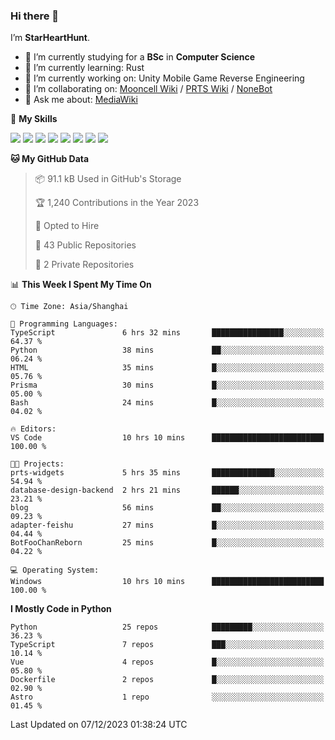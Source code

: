 ### Hi there 👋

I’m **StarHeartHunt**.

- 🏫 I’m currently studying for a **BSc** in **Computer Science**
- 🌱 I’m currently learning: Rust
- 🔭 I’m currently working on: Unity Mobile Game Reverse Engineering
- 👯 I’m collaborating on: [Mooncell Wiki](https://fgo.wiki/) / [PRTS Wiki](http://prts.wiki/) / [NoneBot](https://github.com/nonebot)
- 💬 Ask me about: [MediaWiki](https://www.mediawiki.org)

🌟 **My Skills**

![](https://img.shields.io/badge/-Python-3e74a2?style=flat-square&logo=Python&logoColor=fff)
![](https://img.shields.io/badge/-Node.js-339933?style=flat-square&logo=node.js&logoColor=fff)
![](https://img.shields.io/badge/-Vue-4fc08d?style=flat-square&logo=vue.js&logoColor=fff)
![](https://img.shields.io/badge/-React-2d98ce?style=flat-square&logo=React&logoColor=fff)
![](https://img.shields.io/badge/-TypeScript-3178C6?style=flat-square&logo=TypeScript&logoColor=fff)
![](https://img.shields.io/badge/-Docker-2496ED?style=flat-square&logo=Docker&logoColor=fff)
![](https://img.shields.io/badge/-Linux-000000?style=flat-square&logo=Linux&logoColor=fff)
![](https://img.shields.io/badge/-Dotnet-512bd4?style=flat-square&logo=.net&logoColor=fff)

<!--START_SECTION:waka-->
**🐱 My GitHub Data** 

> 📦 91.1 kB Used in GitHub's Storage 
 > 
> 🏆 1,240 Contributions in the Year 2023
 > 
> 💼 Opted to Hire
 > 
> 📜 43 Public Repositories 
 > 
> 🔑 2 Private Repositories 
 > 
📊 **This Week I Spent My Time On** 

```text
🕑︎ Time Zone: Asia/Shanghai

💬 Programming Languages: 
TypeScript               6 hrs 32 mins       ████████████████░░░░░░░░░   64.37 % 
Python                   38 mins             ██░░░░░░░░░░░░░░░░░░░░░░░   06.24 % 
HTML                     35 mins             █░░░░░░░░░░░░░░░░░░░░░░░░   05.76 % 
Prisma                   30 mins             █░░░░░░░░░░░░░░░░░░░░░░░░   05.00 % 
Bash                     24 mins             █░░░░░░░░░░░░░░░░░░░░░░░░   04.02 % 

🔥 Editors: 
VS Code                  10 hrs 10 mins      █████████████████████████   100.00 % 

🐱‍💻 Projects: 
prts-widgets             5 hrs 35 mins       ██████████████░░░░░░░░░░░   54.94 % 
database-design-backend  2 hrs 21 mins       ██████░░░░░░░░░░░░░░░░░░░   23.21 % 
blog                     56 mins             ██░░░░░░░░░░░░░░░░░░░░░░░   09.23 % 
adapter-feishu           27 mins             █░░░░░░░░░░░░░░░░░░░░░░░░   04.44 % 
BotFooChanReborn         25 mins             █░░░░░░░░░░░░░░░░░░░░░░░░   04.22 % 

💻 Operating System: 
Windows                  10 hrs 10 mins      █████████████████████████   100.00 % 
```

**I Mostly Code in Python** 

```text
Python                   25 repos            █████████░░░░░░░░░░░░░░░░   36.23 % 
TypeScript               7 repos             ███░░░░░░░░░░░░░░░░░░░░░░   10.14 % 
Vue                      4 repos             █░░░░░░░░░░░░░░░░░░░░░░░░   05.80 % 
Dockerfile               2 repos             █░░░░░░░░░░░░░░░░░░░░░░░░   02.90 % 
Astro                    1 repo              ░░░░░░░░░░░░░░░░░░░░░░░░░   01.45 % 
```




 Last Updated on 07/12/2023 01:38:24 UTC
<!--END_SECTION:waka-->
